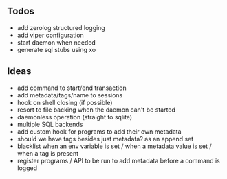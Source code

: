 ## Todos

* add zerolog structured logging
* add viper configuration
* start daemon when needed
* generate sql stubs using xo

## Ideas

* add command to start/end transaction
* add metadata/tags/name to sessions
* hook on shell closing (if possible)
* resort to file backing when the daemon can't be started
* daemonless operation (straight to sqlite)
* multiple SQL backends
* add custom hook for programs to add their own metadata
* should we have tags besides just metadata? as an append set
* blacklist when an env variable is set / when a metadata value is set / when a tag is present
* register programs / API to be run to add metadata before a command is logged